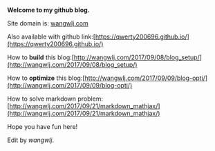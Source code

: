 **Welcome to my github blog.**

Site domain is: [wangwlj.com](http://wangwlj.com)

Also available with github link:[https://qwerty200696.github.io/](https://qwerty200696.github.io/)

How to **build** this blog:[http://wangwlj.com/2017/09/08/blog_setup/](http://wangwlj.com/2017/09/08/blog_setup/)

How to **optimize** this blog:[http://wangwlj.com/2017/09/09/blog-opti/](http://wangwlj.com/2017/09/09/blog-opti/)

How to solve markdown problem:[http://wangwlj.com/2017/09/21/markdown_mathjax/](http://wangwlj.com/2017/09/21/markdown_mathjax/)

Hope you have fun here!

Edit by *wangwlj*.
